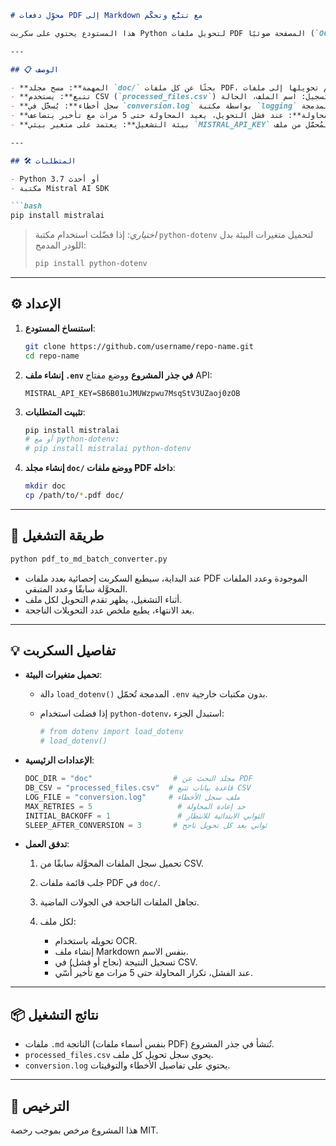 ````markdown
# محوِّل دفعات PDF إلى Markdown مع تتبُّع وتحكُّم

هذا المستودع يحتوي على سكربت Python لتحويل ملفات PDF المصفحة ضوئيًا (`OCR`) إلى ملفات Markdown (`.md`) دفعة واحدة، مع تسجيل الحالتين الناجحة والفاشلة في قاعدة بيانات CSV وطباعة سجل التشغيل في ملف لوج.

---

## 📋 الوصف

- **المهمة**: مسح مجلد `doc/` بحثًا عن كل ملفات PDF، ثم تحويلها إلى ملفات Markdown باستخدام خدمة Mistral OCR.
- **تتبع**: يستخدم CSV (`processed_files.csv`) لتسجيل: اسم الملف، الحالة (`success` أو `error`)، عدد المحاولات، ورسالة الخطأ.
- **سجل أخطاء**: يُسجَّل في `conversion.log` بواسطة مكتبة `logging` المدمجة.
- **إعادة المحاولة**: عند فشل التحويل، يعيد المحاولة حتى 5 مرات مع تأخير يتضاعف (exponential backoff).
- **بيئة التشغيل**: يعتمد على متغير بيئي `MISTRAL_API_KEY` المُحمَّل من ملف `.env` في جذر المشروع.

---

## 🛠 المتطلبات

- Python 3.7 أو أحدث
- مكتبة Mistral AI SDK

```bash
pip install mistralai
````

> *اختياري*: إذا فضّلت استخدام مكتبة `python-dotenv` لتحميل متغيرات البيئة بدل اللودر المدمج:
>
> ```bash
> pip install python-dotenv
> ```

---

## ⚙️ الإعداد

1. **استنساخ المستودع**:

   ```bash
   git clone https://github.com/username/repo-name.git
   cd repo-name
   ```

2. **إنشاء ملف `.env` في جذر المشروع** ووضع مفتاح API:

   ```text
   MISTRAL_API_KEY=SB6B01uJMUWzpwu7MsqStV3UZaoj0zOB
   ```

3. **تثبيت المتطلبات**:

   ```bash
   pip install mistralai
   # أو مع python-dotenv:
   # pip install mistralai python-dotenv
   ```

4. **إنشاء مجلد `doc/` ووضع ملفات PDF داخله**:

   ```bash
   mkdir doc
   cp /path/to/*.pdf doc/
   ```

---

## 🚀 طريقة التشغيل

```bash
python pdf_to_md_batch_converter.py
```

* عند البداية، سيطبع السكربت إحصائية بعدد ملفات PDF الموجودة وعدد الملفات المحوَّلة سابقًا وعدد المتبقي.
* أثناء التشغيل، يظهر تقدم التحويل لكل ملف.
* بعد الانتهاء، يطبع ملخص عدد التحويلات الناجحة.

---

## 💡 تفاصيل السكربت

* **تحميل متغيرات البيئة**:

  * دالة `load_dotenv()` المدمجة تُحمّل `.env` بدون مكتبات خارجية.
  * إذا فضلت استخدام `python-dotenv`، استبدل الجزء:

    ```python
    # from dotenv import load_dotenv
    # load_dotenv()
    ```

* **الإعدادات الرئيسية**:

  ```python
  DOC_DIR = "doc"                  # مجلد البحث عن PDF
  DB_CSV = "processed_files.csv"  # قاعدة بيانات تتبع CSV
  LOG_FILE = "conversion.log"     # ملف سجل الأخطاء
  MAX_RETRIES = 5                   # حد إعادة المحاولة
  INITIAL_BACKOFF = 1               # الثواني الابتدائية للانتظار
  SLEEP_AFTER_CONVERSION = 3       # ثواني بعد كل تحويل ناجح
  ```

* **تدفق العمل**:

  1. تحميل سجل الملفات المحوَّلة سابقًا من CSV.
  2. جلب قائمة ملفات PDF في `doc/`.
  3. تجاهل الملفات الناجحة في الجولات الماضية.
  4. لكل ملف:

     * تحويله باستخدام OCR.
     * إنشاء ملف Markdown بنفس الاسم.
     * تسجيل النتيجة (نجاح أو فشل) في CSV.
     * عند الفشل، تكرار المحاولة حتى 5 مرات مع تأخير أُسّي.

---

## 📦 نتائج التشغيل

* ملفات `.md` الناتجة (بنفس أسماء ملفات PDF) تُنشأ في جذر المشروع.
* `processed_files.csv` يحوي سجل تحويل كل ملف.
* `conversion.log` يحتوي على تفاصيل الأخطاء والتوقيتات.

---

## 📝 الترخيص

هذا المشروع مرخص بموجب رخصة MIT.

```
```
